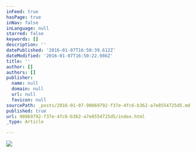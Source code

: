 ```yaml
---
inFeed: true
hasPage: true
inNav: false
inLanguage: null
starred: false
keywords: []
description: ''
datePublished: '2016-01-07T16:50:39.612Z'
dateModified: '2016-01-07T16:50:22.986Z'
title: ''
author: []
authors: []
publisher:
  name: null
  domain: null
  url: null
  favicon: null
sourcePath: _posts/2016-01-07-90869792-f37e-4fc6-b362-a7e8554725d5.md
published: true
url: 90869792-f37e-4fc6-b362-a7e8554725d5/index.html
_type: Article

---
```

![](https://the-grid-user-content.s3-us-west-2.amazonaws.com/785772dc-cf00-4e4c-b423-6028ec3cd824.png)